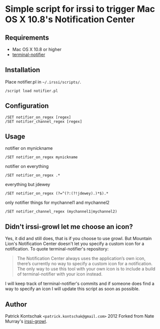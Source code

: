 Simple script for irssi to trigger Mac OS X 10.8's Notification Center
===

Requirements
---
* Mac OS X 10.8 or higher
* [terminal-notifier](https://github.com/alloy/terminal-notifier)

Installation
---
Place notifier.pl in `~/.irssi/scripts/`.

    /script load notifier.pl

Configuration
---
    /SET notifier_on_regex [regex]
    /SET notifier_channel_regex [regex]

Usage
---
 notifier on mynickname

    /SET notifier_on_regex mynickname

 notifier on everything

    /SET notifier_on_regex .*

 everything but jdewey

    /SET notifier_on_regex (?=^(?:(?!jdewey).)*$).*

 only notifier things for mychannel1 and mychannel2

    /SET notifier_channel_regex (mychannel1|mychannel2)

Didn't irssi-growl let me choose an icon?
---
Yes, it did and still does, that is if you choose to use growl. But Mountain Lion's Notification Center doesn't let you specify a custom icon for a notification. To quote terminal-notifier's repository:

> The Notification Center always uses the application’s own icon, there’s currently no way to specify a custom icon for a notification. The only way to use this tool with your own icon is to include a build of terminal-notifier with your icon instead.

I will keep track of terminal-notifier's commits and if someone does find a way to specify an icon I will update this script as soon as possible.

Author
---
Patrick Kontschak `<patrick.kontschak@gmail.com>` 2012 
Forked from Nate Murray's [irssi-growl](https://github.com/jashmenn/irssi-growl).